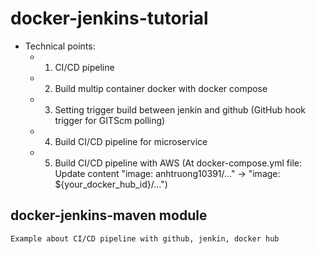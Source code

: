 # docker-jenkins-tutorial
  * Technical points:
    * 1. CI/CD pipeline
    * 2. Build multip container docker with docker compose
    * 3. Setting trigger build between jenkin and github (GitHub hook trigger for GITScm polling)
    * 4. Build CI/CD pipeline for microservice
    * 5. Build CI/CD pipeline with AWS
  (At docker-compose.yml file: Update content "image: anhtruong10391/..." -> "image: ${your_docker_hub_id}/...")
## docker-jenkins-maven module
    Example about CI/CD pipeline with github, jenkin, docker hub
    
